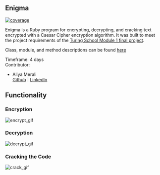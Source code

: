 ## Enigma
<a href="https://img.shields.io/badge/coverage-87.65%25-green">
        <img src="https://img.shields.io/badge/coverage-99.87%25-green"
            alt="coverage"></a>

Enigma is a Ruby program for encrypting, decrypting, and cracking text encrypted with a Caesar Cipher encryption algorithm. It was built to meet the project requirements of the [Turing School Module 1 final project](https://backend.turing.edu/module1/projects/enigma/).

Class, module, and method descriptions can be found [here](https://docs.google.com/spreadsheets/d/1AdLbTNUh2KaiZHzzMIwzNOTh9tHuZ24j1iTbzbfKqlg/edit?usp=sharing)

Timeframe: 4 days   
Contributor: 
- Aliya Merali  
   [Github](https://github.com/aliyamerali) | [LinkedIn](https://www.linkedin.com/in/aliyamerali/)

## Functionality

### Encryption
![encrypt_gif](https://user-images.githubusercontent.com/5446926/126876069-5e523b89-063e-425d-a5d2-1f140335a07c.gif)

### Decryption 
![decrypt_gif](https://user-images.githubusercontent.com/5446926/126876116-6d3724ad-88bc-446c-bdad-f1261af213f8.gif)

### Cracking the Code
![crack_gif](https://user-images.githubusercontent.com/5446926/126876164-2daf0009-e0bd-4c30-bc2e-c07ad3896215.gif)

